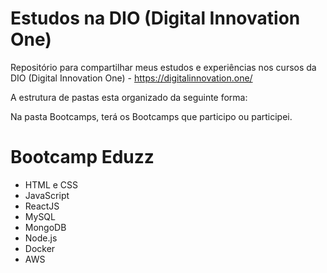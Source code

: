 # Estudos na DIO (Digital Innovation One)

Repositório para compartilhar meus estudos e experiências nos cursos da DIO (Digital Innovation One) - https://digitalinnovation.one/

A estrutura de pastas esta organizado da seguinte forma:

Na pasta Bootcamps, terá os Bootcamps que participo ou participei.

# Bootcamp Eduzz

<ul>
  <li>HTML e CSS</li>
  <li>JavaScript</li>
  <li>ReactJS</li>
  <li>MySQL</li>
  <li>MongoDB</li>
  <li>Node.js</li>
  <li>Docker</li>
  <li>AWS</li>
</ul>
  
